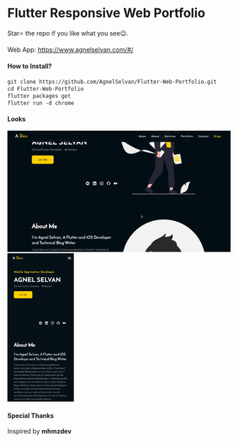# Flutter Responsive Web Portfolio

Star⭐ the repo if you like what you see😉.

Web App: https://www.agnelselvan.com/#/

#### How to Install?
```
git clone https://github.com/AgnelSelvan/Flutter-Web-Portfolio.git
cd Flutter-Web-Portfolio
flutter packages get
flutter run -d chrome
```

#### Looks
<img src="./outputs/gif/desktop.gif" />
<img width="150" src="./outputs/gif/mobile.gif" />


#### Special Thanks
Inspired by **mhmzdev**